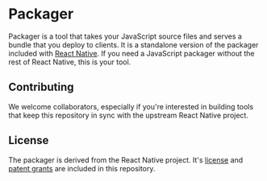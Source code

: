 # Packager

Packager is a tool that takes your JavaScript source files and serves a bundle that you deploy to clients. It is a standalone version of the packager included with [React Native](https://github.com/facebook/react-native). If you need a JavaScript packager without the rest of React Native, this is your tool.

## Contributing

We welcome collaborators, especially if you're interested in building tools that keep this repository in sync with the upstream React Native project.

## License

The packager is derived from the React Native project. It's [license](./LICENSE-ReactNative) and [patent grants](./PATENTS-ReactNative) are included in this repository.
